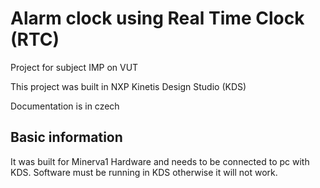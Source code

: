 # Alarm clock using Real Time Clock (RTC)
Project for subject IMP on VUT

This project was built in NXP Kinetis Design Studio (KDS)

Documentation is in czech

## Basic information

It was built for Minerva1 Hardware and needs to be connected to pc with KDS. Software must be running in KDS otherwise it will not work.
